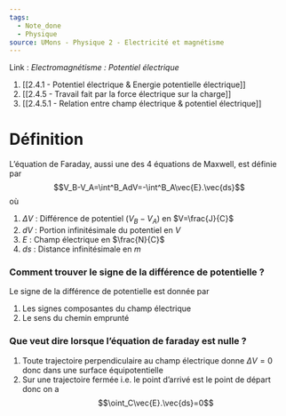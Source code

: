 ```yaml
---
tags:
  - Note_done
  - Physique
source: UMons - Physique 2 - Electricité et magnétisme
---
```


Link :
_Electromagnétisme : Potentiel électrique_
1. [[2.4.1 - Potentiel électrique & Energie potentielle électrique]]
2. [[2.4.5 - Travail fait par la force électrique sur la charge]]
3. [[2.4.5.1 - Relation entre champ électrique & potentiel électrique]]

# Définition
L’équation de Faraday, aussi une des 4 équations de Maxwell, est définie par $$V_B-V_A=\int^B_AdV=-\int^B_A\vec{E}.\vec{ds}$$ où 
1. $\Delta V$ : Différence de potentiel $(V_B-V_A)$ en $V=\frac{J}{C}$ 
2. $dV$ : Portion infinitésimale du potentiel en $V$
3. $E$ : Champ électrique en $\frac{N}{C}$ 
4. $ds$ : Distance infinitésimale en $m$ 

### Comment trouver le signe de la différence de potentielle ?
Le signe de la différence de potentielle est donnée par 
1. Les signes composantes du champ électrique 
2. Le sens du chemin emprunté 

### Que veut dire lorsque l’équation de faraday est nulle ?
1. Toute trajectoire perpendiculaire au champ électrique donne $\Delta V=0$ donc dans une surface équipotentielle 
2. Sur une trajectoire fermée i.e. le point d’arrivé est le point de départ donc on a $$\oint_C\vec{E}.\vec{ds}=0$$

